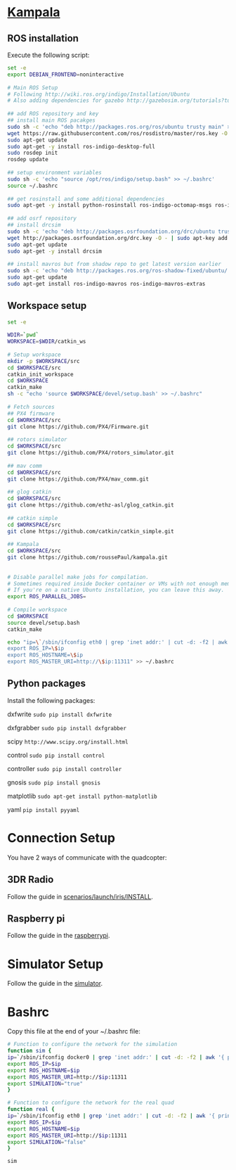 # [Kampala](https://en.wikipedia.org/wiki/Kampala)



## ROS installation

Execute the following script:

```Bash
set -e
export DEBIAN_FRONTEND=noninteractive
 
# Main ROS Setup
# Following http://wiki.ros.org/indigo/Installation/Ubuntu
# Also adding dependencies for gazebo http://gazebosim.org/tutorials?tut=drcsim_install
 
## add ROS repository and key
## install main ROS pacakges
sudo sh -c 'echo "deb http://packages.ros.org/ros/ubuntu trusty main" > /etc/apt/sources.list.d/ros-latest.list'
wget https://raw.githubusercontent.com/ros/rosdistro/master/ros.key -O - | sudo apt-key add -
sudo apt-get update
sudo apt-get -y install ros-indigo-desktop-full
sudo rosdep init
rosdep update
 
## setup environment variables
sudo sh -c 'echo "source /opt/ros/indigo/setup.bash" >> ~/.bashrc'
source ~/.bashrc
 
## get rosinstall and some additional dependencies
sudo apt-get -y install python-rosinstall ros-indigo-octomap-msgs ros-indigo-joy ros-indigo-geodesy
 
## add osrf repository
## install drcsim
sudo sh -c 'echo "deb http://packages.osrfoundation.org/drc/ubuntu trusty main" > /etc/apt/sources.list.d/drc-latest.list'
wget http://packages.osrfoundation.org/drc.key -O - | sudo apt-key add -
sudo apt-get update
sudo apt-get -y install drcsim
 
## install mavros but from shadow repo to get latest version earlier
sudo sh -c 'echo "deb http://packages.ros.org/ros-shadow-fixed/ubuntu/ trusty main" > /etc/apt/sources.list.d/ros-shadow.list'
sudo apt-get update
sudo apt-get install ros-indigo-mavros ros-indigo-mavros-extras
```

## Workspace setup

```Bash
set -e
 
WDIR=`pwd`
WORKSPACE=$WDIR/catkin_ws
 
# Setup workspace
mkdir -p $WORKSPACE/src
cd $WORKSPACE/src
catkin_init_workspace
cd $WORKSPACE
catkin_make
sh -c "echo 'source $WORKSPACE/devel/setup.bash' >> ~/.bashrc"
 
# Fetch sources
## PX4 firmware
cd $WORKSPACE/src
git clone https://github.com/PX4/Firmware.git
 
## rotors simulator
cd $WORKSPACE/src
git clone https://github.com/PX4/rotors_simulator.git
 
## mav comm
cd $WORKSPACE/src
git clone https://github.com/PX4/mav_comm.git
 
## glog catkin
cd $WORKSPACE/src
git clone https://github.com/ethz-asl/glog_catkin.git
 
## catkin simple
cd $WORKSPACE/src
git clone https://github.com/catkin/catkin_simple.git
 
## Kampala
cd $WORKSPACE/src
git clone https://github.com/roussePaul/kampala.git
 
 
# Disable parallel make jobs for compilation.
# Sometimes required inside Docker container or VMs with not enough memory.
# If you're on a native Ubuntu installation, you can leave this away.
export ROS_PARALLEL_JOBS=
 
# Compile workspace
cd $WORKSPACE
source devel/setup.bash
catkin_make

echo "ip=\`/sbin/ifconfig eth0 | grep 'inet addr:' | cut -d: -f2 | awk '{ print \$1}'\`
export ROS_IP=\$ip
export ROS_HOSTNAME=\$ip
export ROS_MASTER_URI=http://\$ip:11311" >> ~/.bashrc
```

## Python packages
Install the following packages:

dxfwrite `sudo pip install dxfwrite`

dxfgrabber `sudo pip install dxfgrabber`

scipy `http://www.scipy.org/install.html`

control `sudo pip install control`

controller `sudo pip install controller`

gnosis `sudo pip install gnosis`

matplotlib `sudo apt-get install python-matplotlib`

yaml `pip install pyyaml`

# Connection Setup
You have 2 ways of communicate with the quadcopter:

## 3DR Radio
Follow the guide in [scenarios/launch/iris/INSTALL](scenarios/launch/iris/INSTALL).

## Raspberry pi
Follow the guide in the [raspberrypi](raspberrypi).

# Simulator Setup
Follow the guide in the [simulator](simulator).

# Bashrc
Copy this file at the end of your ~/.bashrc file:

```Bash
# Function to configure the network for the simulation
function sim {
ip=`/sbin/ifconfig docker0 | grep 'inet addr:' | cut -d: -f2 | awk '{ print $1}'`
export ROS_IP=$ip
export ROS_HOSTNAME=$ip
export ROS_MASTER_URI=http://$ip:11311
export SIMULATION="true"
}

# Function to configure the network for the real quad
function real {
ip=`/sbin/ifconfig eth0 | grep 'inet addr:' | cut -d: -f2 | awk '{ print $1}'`
export ROS_IP=$ip
export ROS_HOSTNAME=$ip
export ROS_MASTER_URI=http://$ip:11311
export SIMULATION="false"
}

sim
```